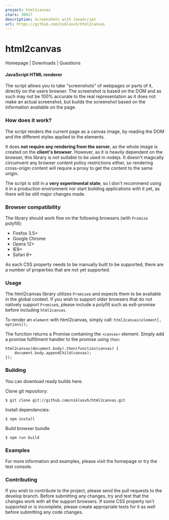 ```yaml
---
project: html2canvas
stars: 30817
description: Screenshots with JavaScript
url: https://github.com/niklasvh/html2canvas
---
```


html2canvas
===========

Homepage | Downloads | Questions

#### JavaScript HTML renderer

The script allows you to take "screenshots" of webpages or parts of it, directly on the users browser. The screenshot is based on the DOM and as such may not be 100% accurate to the real representation as it does not make an actual screenshot, but builds the screenshot based on the information available on the page.

### How does it work?

The script renders the current page as a canvas image, by reading the DOM and the different styles applied to the elements.

It does **not require any rendering from the server**, as the whole image is created on the **client's browser**. However, as it is heavily dependent on the browser, this library is _not suitable_ to be used in nodejs. It doesn't magically circumvent any browser content policy restrictions either, so rendering cross-origin content will require a proxy to get the content to the same origin.

The script is still in a **very experimental state**, so I don't recommend using it in a production environment nor start building applications with it yet, as there will be still major changes made.

### Browser compatibility

The library should work fine on the following browsers (with `Promise` polyfill):

-   Firefox 3.5+
-   Google Chrome
-   Opera 12+
-   IE9+
-   Safari 6+

As each CSS property needs to be manually built to be supported, there are a number of properties that are not yet supported.

### Usage

The html2canvas library utilizes `Promise`s and expects them to be available in the global context. If you wish to support older browsers that do not natively support `Promise`s, please include a polyfill such as es6-promise before including `html2canvas`.

To render an `element` with html2canvas, simply call: `html2canvas(element[, options]);`

The function returns a Promise containing the `<canvas>` element. Simply add a promise fulfillment handler to the promise using `then`:

```
html2canvas(document.body).then(function(canvas) {
    document.body.appendChild(canvas);
});
```

### Building

You can download ready builds here.

Clone git repository:

```
$ git clone git://github.com/niklasvh/html2canvas.git
```

Install dependencies:

```
$ npm install
```

Build browser bundle

```
$ npm run build
```

### Examples

For more information and examples, please visit the homepage or try the test console.

### Contributing

If you wish to contribute to the project, please send the pull requests to the develop branch. Before submitting any changes, try and test that the changes work with all the support browsers. If some CSS property isn't supported or is incomplete, please create appropriate tests for it as well before submitting any code changes.
